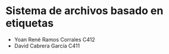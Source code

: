 # Sistema de archivos basado en etiquetas
- Yoan René Ramos Corrales C412
- David Cabrera García C411
 
